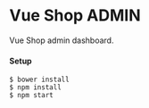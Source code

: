 # Vue Shop ADMIN
Vue Shop admin dashboard.


#### Setup
    $ bower install
    $ npm install
    $ npm start 

